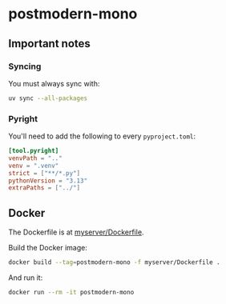 # postmodern-mono

## Important notes
### Syncing
You must always sync with:
```bash
uv sync --all-packages
```

### Pyright
You'll need to add the following to every `pyproject.toml`:
```toml
[tool.pyright]
venvPath = ".."
venv = ".venv"
strict = ["**/*.py"]
pythonVersion = "3.13"
extraPaths = ["../"]
```

## Docker
The Dockerfile is at [myserver/Dockerfile](./myserver/Dockerfile).

Build the Docker image:
```bash
docker build --tag=postmodern-mono -f myserver/Dockerfile .
```

And run it:
```bash
docker run --rm -it postmodern-mono
```
